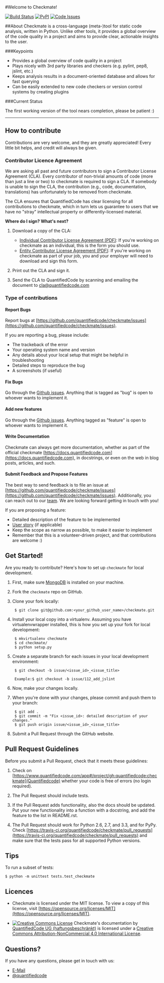 #Welcome to Checkmate!

[![Build Status](https://travis-ci.org/quantifiedcode/checkmate.svg?branch=master)](https://travis-ci.org/quantifiedcode/checkmate)
[![PyPI](https://img.shields.io/pypi/v/checkmate.svg?maxAge=10000)](https://pypi.python.org/pypi/checkmate)
[![Code Issues](https://www.quantifiedcode.com/api/v1/project/gh:quantifiedcode:checkmate/badge.svg)](https://www.quantifiedcode.com/app/project/gh:quantifiedcode:checkmate)

##About
Checkmate is a cross-language (meta-)tool for static code analysis, written in Python. Unlike other tools, it provides a global overview of the code quality in a project and aims to provide clear, actionable insights to the user.

###Keypoints

* Provides a global overview of code quality in a project
* Plays nicely with 3rd party libraries and checkers (e.g. pylint, pep8, jslint, etc.)
* Keeps analysis results in a document-oriented database and allows for fast querying
* Can be easily extended to new code checkers or version control systems by creating plugins

###Current Status

The first working version of the tool nears completion, please be patient :)

---------------

## How to contribute

Contributions are very welcome, and they are greatly appreciated! Every little bit helps, and credit will always be given.

### Contributor Licence Agreement

We are asking all past and future contributors to sign a Contributor License Agreement (CLA). Every contributor of non-trivial amounts of code (more than just a line or two) to checkmate is required to sign a CLA. If somebody is unable to sign the CLA, the contribution (e.g., code, documentation, translations) has unfortunately to be removed from checkmate.

The CLA ensures that QuantifiedCode has clear licensing for all contributions to checkmate, which in turn lets us guarantee to users that we have no "stray" intellectual property or differently-licensed material.

**Where do I sign? What's next?**

1. Download a copy of the CLA:

    * [Individual Contributor License Agreement (PDF)](https://github.com/quantifiedcode/checkmate/raw/master/icla.pdf): If you're working on checkmate as an individual, this is the form you should use.
    * [Entity Contributor License Agreement (PDF)](https://github.com/quantifiedcode/checkmate/raw/master/ecla.pdf): If you're working on checkmate as part of your job, you and your employer will need to download and sign this form.

2. Print out the CLA and sign it.

3. Send the CLA to QuantifiedCode by scanning and emailing the document to [cla@quantifiedcode.com](cla@quantifiedcode.com)

### Type of contributions

#### Report Bugs
Report bugs at [https://github.com/quantifiedcode/checkmate/issues](https://github.com/quantifiedcode/checkmate/issues).

If you are reporting a bug, please include:

* The trackeback of the error
* Your operating system name and version
* Any details about your local setup that might be helpful in troubleshooting
* Detailed steps to reproduce the bug
* A screenshots (if useful)

#### Fix Bugs
Go through the [Github issues](https://github.com/quantifiedcode/checkmate/issues). Anything that is tagged as "bug" is open to whoever wants to implement it.

#### Add new features
Go through the  [Github issues](https://github.com/quantifiedcode/checkmate/issues). Anything tagged as "feature" is open to whoever wants to implement it.

#### Write Documentation
Checkmate can always get more documentation, whether as part of the official checkmate [https://docs.quantifiedcode.com](https://docs.quantifiedcode.com), in docstrings, or even on the web in blog posts,
articles, and such.

#### Submit Feedback and Propose Features
The best way to send feedback is to file an issue at [https://github.com/quantifiedcode/checkmate/issues](https://github.com/quantifiedcode/checkmate/issues). Additionally, you can reach out to our [team](https://www.quantifiedcode.com/team). We are looking forward getting in touch with you!

If you are proposing a feature:
* Detailed description of the feature to be implemented
* [User story](https://en.wikipedia.org/wiki/User_story) (if applicable)
* Keep the scope as narrow as possible, to make it easier to implement
* Remember that this is a volunteer-driven project, and that contributions are welcome :)

## Get Started!
Are you ready to contribute? Here's how to set up `checkmate` for local development.

1. First, make sure [MongoDB](http://docs.mongodb.org/manual/installation/) is installed on your machine.

2. Fork the `checkmate` repo on GitHub.

3. Clone your fork locally:

        $ git clone git@github.com:<your_github_user_name>/checkmate.git

4. Install your local copy into a virtualenv. Assuming you have virtualenvwrapper installed, this is how you set up your fork for local development:

        $ mkvirtualenv checkmate
        $ cd checkmate/
        $ python setup.py

5. Create a separate branch for each issues in your local development environment:

        $ git checkout -b issue/<issue_id>_<issue_title>

        Example:$ git checkout -b issue/112_add_jslint

6. Now, make your changes locally.

7. When you're done with your changes, please commit and push them to your branch:

        $ git add .
        $ git commit -m "Fix <issue_id>: detailed description of your changes."
        $ git push origin issue/<issue_id>_<issue_title>

8. Submit a Pull Request through the GitHub website.

## Pull Request Guidelines

Before you submit a Pull Request, check that it meets these guidelines:

1. Check on [https://www.quantifiedcode.com/app#/project/gh:quantifiedcode:checkmate](Quantifiedcode) whether your code is free of errors (no login required).

2. The Pull Request should include tests.

3. If the Pull Request adds functionality, also the docs should be updated. Put your new functionality into a function with a docstring, and add the feature to the list in README.rst.

4. The Pull Request should work for Python 2.6, 2.7, and 3.3, and for PyPy. Check [https://travis-ci.org/quantifiedcode/checkmate/pull_requests](https://travis-ci.org/quantifiedcode/checkmate/pull_requests) and make sure that the tests pass for all supported Python versions.

## Tips

To run a subset of tests:

    $ python -m unittest tests.test_checkmate

## Licences

* Checkmate is licensed under the MIT license. To view a copy of this license, visit [https://opensource.org/licenses/MIT](https://opensource.org/licenses/MIT).

* [![Creative Commons License](https://i.creativecommons.org/l/by-nc/4.0/80x15.png)](http://creativecommons.org/licenses/by-nc/4.0/)
Checkmate's documentation by [QuantifiedCode UG (haftungsbeschränkt)](https://github.com/quantifiedcode/checkmate) is licensed under a [Creative Commons Attribution-NonCommercial 4.0 International License](http://creativecommons.org/licenses/by-nc/4.0/).

## Questions?

If you have any questions, please get in touch with us:

* [E-Mail](andreas@quantifiedcode.com)
* [@quantifiedcode](https://twitter.com/quantifiedcode)
